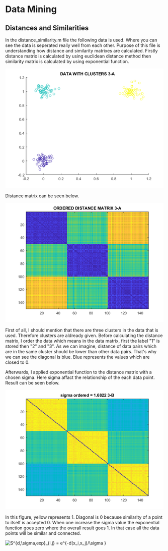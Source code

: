 # Data Mining

## Distances and Similarities

In the distance_similarity.m file the following data is used. Where you can see the data is seperated really well from each other. Purpose of this file is understanding how distance and similarity matrixes are calculated. Firstly distance matrix is calculated by using euclidean distance method then similarity matrix is calculated by using exponential function.


![DATA](data.png)



Distance matrix can be seen below. 


![DATA](distance_matrix.png)


First of all, I should mention that there are three clusters in the data that is used. Therefore clusters are aldready given. Before calculating the distance matrix, I order the data which means in the data matrix, first the label "1" is stored then "2" and "3". As we can imagine, distance of data pairs which are in the same cluster should be lower than other data pairs. That's why we can see the diagonal is blue. Blue represents the values which are closed to 0. 

Afterwards, I applied exponential function to the distance matrix with a chosen sigma. Here sigma affact the relationship of the each data point. Result can be seen below. 

![SIMILARITY](sigma.png)


In this figure, yellow represents 1. Diagonal is 0 because similarity of a point to itself is accepted 0.  When one increase the sigma value the exponential function goes zero where the overall result goes 1. In that case all the data points will be similar and connected.



<img src="https://latex.codecogs.com/svg.image?S^{d,\sigma,exp}_{i,j}&space;=&space;e^{-d(x_i,x_j)/\sigma&space;}" title="S^{d,\sigma,exp}_{i,j} = e^{-d(x_i,x_j)/\sigma }" />
